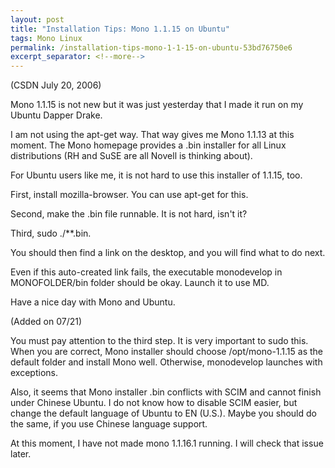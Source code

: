 ```yaml
---
layout: post
title: "Installation Tips: Mono 1.1.15 on Ubuntu"
tags: Mono Linux
permalink: /installation-tips-mono-1-1-15-on-ubuntu-53bd76750e6
excerpt_separator: <!--more-->
---
```

(CSDN July 20, 2006)

Mono 1.1.15 is not new but it was just yesterday that I made it run on my Ubuntu Dapper Drake.

I am not using the apt-get way. That way gives me Mono 1.1.13 at this moment. The Mono homepage provides a .bin installer for all Linux distributions (RH and SuSE are all Novell is thinking about).

For Ubuntu users like me, it is not hard to use this installer of 1.1.15, too.
<!--more-->

First, install mozilla-browser. You can use apt-get for this.

Second, make the .bin file runnable. It is not hard, isn't it?

Third, sudo ./**.bin.

You should then find a link on the desktop, and you will find what to do next.

Even if this auto-created link fails, the executable monodevelop in MONOFOLDER/bin folder should be okay. Launch it to use MD.

Have a nice day with Mono and Ubuntu.

(Added on 07/21)

You must pay attention to the third step. It is very important to sudo this. When you are correct, Mono installer should choose /opt/mono-1.1.15 as the default folder and install Mono well. Otherwise, monodevelop launches with exceptions.

Also, it seems that Mono installer .bin conflicts with SCIM and cannot finish under Chinese Ubuntu. I do not know how to disable SCIM easier, but change the default language of Ubuntu to EN (U.S.). Maybe you should do the same, if you use Chinese language support.

At this moment, I have not made mono 1.1.16.1 running. I will check that issue later.
